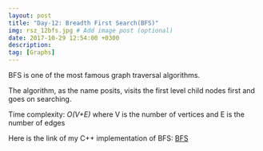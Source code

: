 ```yaml
---
layout: post
title: "Day-12: Breadth First Search(BFS)"
img: rsz_12bfs.jpg # Add image post (optional)
date: 2017-10-29 12:54:00 +0300
description: 
tag: [Graphs]
---
```

BFS is one of the most famous graph traversal algorithms. 

The algorithm, as the name posits, visits the first level child nodes first and goes on searching.

Time complexity: *O(V+E)* where V is the number of vertices and E is the number of edges

Here is the link of my C++ implementation of BFS: [BFS](https://github.com/abdurrezzak/100-Days-100-Algorithms-/blob/master/12.BFS.cpp)

